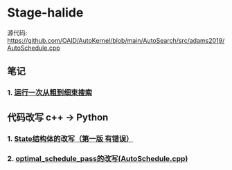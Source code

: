 # Stage-halide

源代码: https://github.com/OAID/AutoKernel/blob/main/AutoSearch/src/adams2019/AutoSchedule.cpp

## 笔记 
### 1. [运行一次从粗到细束搜索](https://github.com/waimianzaixiayu/Stage-halide/blob/main/%E7%AC%94%E8%AE%B01%20%EF%BC%9A%E8%BF%90%E8%A1%8C%E4%B8%80%E6%AC%A1%E4%BB%8E%E7%B2%97%E5%88%B0%E7%BB%86%E7%9A%84%E6%9D%9F%E6%90%9C%E7%B4%A2)


## 代码改写 c++ -> Python
### 1. [State结构体的改写（第一版 有错误）](https://github.com/waimianzaixiayu/Stage-halide/blob/main/func1.py)
### 2. [optimal_schedule_pass的改写(AutoSchedule.cpp)](https://github.com/waimianzaixiayu/Stage-halide/commit/ab0c4834885f92674383f16c2313f6d6db4afe7e)
